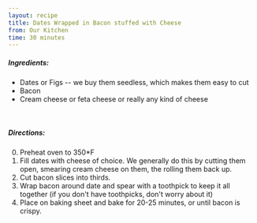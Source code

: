 ```yaml
---
layout: recipe
title: Dates Wrapped in Bacon stuffed with Cheese
from: Our Kitchen
time: 30 minutes
---
```


##### Ingredients:

* Dates or Figs -- we buy them seedless, which makes them easy to cut
* Bacon
* Cream cheese or feta cheese or really any kind of cheese

<br>

##### Directions:

0. Preheat oven to 350*F
1. Fill dates with cheese of choice.  We generally do this by cutting them open, smearing cream cheese on them, the rolling them back up.
2. Cut bacon slices into thirds.
3. Wrap bacon around date and spear with a toothpick to keep it all together (if you don't have toothpicks, don't worry about it)
4. Place on baking sheet and bake for 20-25 minutes, or until bacon is crispy.
